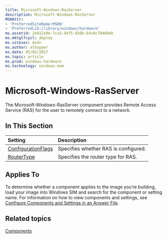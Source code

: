 ```yaml
---
title: Microsoft-Windows-RasServer
description: Microsoft-Windows-RasServer
MSHAttr:
- 'PreferredSiteName:MSDN'
- 'PreferredLib:/library/windows/hardware'
ms.assetid: 2e011e0e-7ca3-4ef5-838b-64c0c78460eb
ms.mktglfcycl: deploy
ms.sitesec: msdn
ms.author: alhopper
ms.date: 05/02/2017
ms.topic: article
ms.prod: windows-hardware
ms.technology: windows-oem
---
```

# Microsoft-Windows-RasServer

The Microsoft-Windows-RasServer component provides Remote Access Service (RAS) for the user to remotely connect to a network.

## In This Section

| Setting                 | Description                                                                           |
|:------------------------|:--------------------------------------------------------------------------------------|
| [ConfigurationFlags](microsoft-windows-rasserver-configurationflags.md) | Specifies whether RAS is configured. |
| [RouterType](microsoft-windows-rasserver-routertype.md) | Specifies the router type for RAS. |

## Applies To

To determine whether a component applies to the image you’re building, load your image into Windows SIM and search for the component or setting name. For information on how to view components and settings, see [Configure Components and Settings in an Answer File](https://docs.microsoft.com/en-us/windows-hardware/customize/desktop/wsim/configure-components-and-settings-in-an-answer-file).

## Related topics

[Components](components-b-unattend.md)